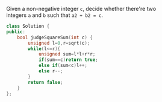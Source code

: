 Given a non-negative integer `c`, decide whether there're two integers `a` and `b` such that `a2 + b2 = c`.

```cpp
class Solution {
public:
    bool judgeSquareSum(int c) {
        unsigned l=0,r=sqrt(c);
        while(l<=r){
            unsigned sum=l*l+r*r;
            if(sum==c)return true;
            else if(sum<c)l++;
            else r--;
        }
        return false;
    }
};

```